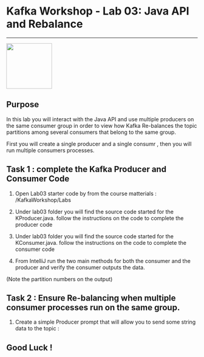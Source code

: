 # Kafka Workshop - Lab 03: Java API and Rebalance 
---
<img src="https://kafka.apache.org/images/apache-kafka.png" height="120" />

## Purpose 

In this lab you will interact with the Java API and use multiple producers on the same consumer group in order to view how Kafka Re-balances
the topic partitions among several consumers that belong to the same group.

First you will create a single producer and a single consumr , then you will run multiple consumers processes.



## Task 1 : complete the Kafka Producer and Consumer Code

 1. Open Lab03 starter code by from the course matterials : /KafkaWorkshop/Labs

 2. Under lab03 folder you will find the source code started for the KProducer.java. 
 follow the instructions on the code to complete the producer code

 3. Under lab03 folder you will find the source code started for the KConsumer.java. 
 follow the instructions on the code to complete the consumer code

 4. From IntelliJ run the two main methods for both the consumer and the producer and verify the consumer outputs the data.
 
 (Note the partition numbers on the output)


## Task 2 : Ensure Re-balancing when multiple consumer processes run on the same group.


 1.	Create a simple Producer prompt that will allow you to send some string data to the topic :



## Good Luck !
